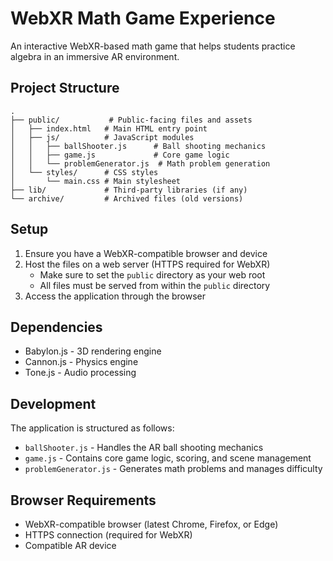 # WebXR Math Game Experience

An interactive WebXR-based math game that helps students practice algebra in an immersive AR environment.

## Project Structure

```
.
├── public/           # Public-facing files and assets
│   ├── index.html   # Main HTML entry point
│   ├── js/          # JavaScript modules
│   │   ├── ballShooter.js      # Ball shooting mechanics
│   │   ├── game.js             # Core game logic
│   │   └── problemGenerator.js  # Math problem generation
│   └── styles/      # CSS styles
│       └── main.css # Main stylesheet
├── lib/             # Third-party libraries (if any)
└── archive/         # Archived files (old versions)
```

## Setup

1. Ensure you have a WebXR-compatible browser and device
2. Host the files on a web server (HTTPS required for WebXR)
   - Make sure to set the `public` directory as your web root
   - All files must be served from within the `public` directory
3. Access the application through the browser

## Dependencies

- Babylon.js - 3D rendering engine
- Cannon.js - Physics engine
- Tone.js - Audio processing

## Development

The application is structured as follows:

- `ballShooter.js` - Handles the AR ball shooting mechanics
- `game.js` - Contains core game logic, scoring, and scene management
- `problemGenerator.js` - Generates math problems and manages difficulty

## Browser Requirements

- WebXR-compatible browser (latest Chrome, Firefox, or Edge)
- HTTPS connection (required for WebXR)
- Compatible AR device 